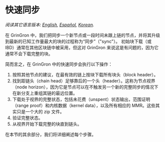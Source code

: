 # 快速同步

*阅读其它语言版本: [English](../fast-sync.md), [Español](fast-sync_ES.md), [Korean](fast-sync_KR.md).*

在 GrinGron 中，我们把同步一个新节点或一段时间未跟上链的节点，并将其升级到最新的已知工作量最大的块的过程称为“同步”（"sync"）。 初始块下载（或 IBD）通常在其他区块链中被采用，但这对 GrinGron 来说这是有问题的，因为它通常不会下载完整的块。

简而言之，在 GrinGron 中的快速同步会执行以下操作：

1. 按照其他节点的建议，在最有效的链上按块下载所有块头（block header）。
1. 找到距链头（chain head）足够靠后的一个头（header）。这称为节点视界（node horizon），因为它是节点可以在不触发另一个新的完整同步的情况下在新分支上重组其链的最远位置。
1. 下载处于视界的完整状态，包括未花费（unspent）状态输出，范围证明（range proof）和内核数据（kernel data），以及所有相应的 MMR。这些其实只是一个大的 zip 文件。
1. 验证完整状态。
1. 从视界开始下载完整的块直到链头。

在本节的其余部分，我们将详细阐述每个步骤。
